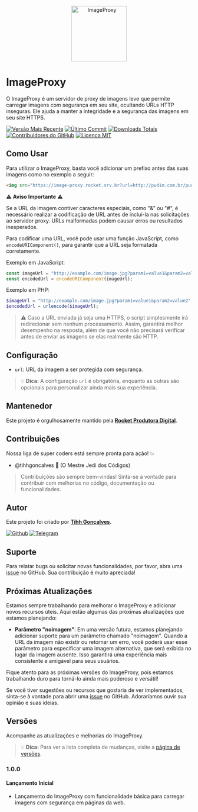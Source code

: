 <p align="center">
  <img src="https://media.tenor.com/GVbLnw73qD8AAAAi/dancing-duck-karlo.gif" width="150" alt="ImageProxy">
</p>

# ImageProxy

O ImageProxy é um servidor de proxy de imagens leve que permite carregar imagens com segurança em seu site, ocultando URLs HTTP inseguras. Ele ajuda a manter a integridade e a segurança das imagens em seu site HTTPS.

[![Versão Mais Recente](https://img.shields.io/github/release/tihhgoncalves/imageproxy.svg?style=flat)]()
[![Último Commit](https://img.shields.io/github/last-commit/tihhgoncalves/imageproxy.svg?style=flat)]()
[![Downloads Totais](https://img.shields.io/github/downloads/tihhgoncalves/imageproxy/total.svg?style=flat)]()
[![Contribuidores do GitHub](https://img.shields.io/github/contributors/tihhgoncalves/imageproxy.svg?style=flat)]()
[![Licença MIT](https://img.shields.io/badge/Licença-MIT-yellow.svg)](https://opensource.org/licenses/)


## Como Usar

Para utilizar o ImageProxy, basta você adicionar um prefixo antes das suas imagens como no exemplo a seguir:

```html
<img src="https://image-proxy.rocket.srv.br?url=http://pudim.com.br/pudim.jpg">
```

⚠️ **Aviso Importante** ⚠️

Se a URL da imagem contiver caracteres especiais, como "&" ou "#", é necessário realizar a codificação de URL antes de incluí-la nas solicitações ao servidor proxy. URLs malformadas podem causar erros ou resultados inesperados.

Para codificar uma URL, você pode usar uma função JavaScript, como `encodeURIComponent()`, para garantir que a URL seja formatada corretamente. 

Exemplo em JavaScript:
```javascript
const imageUrl = "http://example.com/image.jpg?param1=value1&param2=value2";
const encodedUrl = encodeURIComponent(imageUrl);
```


Exemplo em PHP:
```php
$imageUrl = "http://example.com/image.jpg?param1=value1&param2=value2";
$encodedUrl = urlencode($imageUrl);
```

 > ⚠️ Caso a URL enviada já seja uma HTTPS, o script simplesmente irá redirecionar sem nenhum processamento. Assim, garantirá melhor desempenho na resposta, além de que você não precisará verificar antes de enviar as imagens se elas realmente são HTTP.

## Configuração

- `url`: URL da imagem a ser protegida com segurança.

> 💡 **Dica:** A configuração `url` é obrigatória, enquanto as outras são opcionais para personalizar ainda mais sua experiência.

## Mantenedor

Este projeto é orgulhosamente mantido pela **[Rocket Produtora Digital](https://www.produtorarocket.com)**.

## Contribuições

Nossa liga de super coders está sempre pronta para ação! 💥

- @tihhgoncalves 🚀 (O Mestre Jedi dos Códigos)

 > Contribuições são sempre bem-vindas! Sinta-se à vontade para contribuir com melhorias no código, documentação ou funcionalidades.

## Autor

Este projeto foi criado por **[Tihh Gonçalves](https://github.com/tihhgoncalves)**.

[![Github](https://img.shields.io/badge/GitHub-181717.svg?style=for-the-badge&logo=GitHub&logoColor=white)](https://github.com/tihhgoncalves)
[![Telegram](https://img.shields.io/badge/Telegram-26A5E4.svg?style=for-the-badge&logo=Telegram&logoColor=white)](https://t.me/seutelegram)

## Suporte

Para relatar bugs ou solicitar novas funcionalidades, por favor, abra uma [issue](https://github.com/tihhgoncalves/imageproxy/issues) no GitHub. Sua contribuição é muito apreciada!

## Próximas Atualizações

Estamos sempre trabalhando para melhorar o ImageProxy e adicionar novos recursos úteis. Aqui estão algumas das próximas atualizações que estamos planejando:

- **Parâmetro "noimagem"**: Em uma versão futura, estamos planejando adicionar suporte para um parâmetro chamado "noimagem". Quando a URL da imagem não existir ou retornar um erro, você poderá usar esse parâmetro para especificar uma imagem alternativa, que será exibida no lugar da imagem ausente. Isso garantirá uma experiência mais consistente e amigável para seus usuários.

Fique atento para as próximas versões do ImageProxy, pois estamos trabalhando duro para torná-lo ainda mais poderoso e versátil!

Se você tiver sugestões ou recursos que gostaria de ver implementados, sinta-se à vontade para abrir uma [issue](https://github.com/tihhgoncalves/imageproxy/issues) no GitHub. Adoraríamos ouvir sua opinião e suas ideias.


## Versões

Acompanhe as atualizações e melhorias do ImageProxy.

> 💡 **Dica:** Para ver a lista completa de mudanças, visite a [página de versões](https://github.com/tihhgoncalves/imageproxy/releases).

### 1.0.0

#### Lançamento Inicial

- Lançamento do ImageProxy com funcionalidade básica para carregar imagens com segurança em páginas da web.